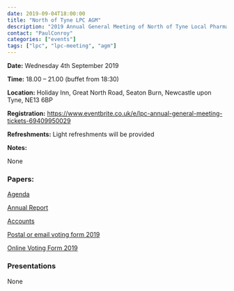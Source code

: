 ```yaml
---
date: 2019-09-04T18:00:00
title: "North of Tyne LPC AGM"
description: "2019 Annual General Meeting of North of Tyne Local Pharmaceutical Committee"
contact: "PaulConroy"
categories: ["events"]
tags: ["lpc", "lpc-meeting", "agm"]
---
```


**Date:** Wednesday 4th September 2019  

**Time:** 18.00 – 21.00 (buffet from 18:30)  

**Location:** Holiday Inn, Great North Road, Seaton Burn, Newcastle upon Tyne, NE13 6BP  

**Registration:**  https://www.eventbrite.co.uk/e/lpc-annual-general-meeting-tickets-69409950029 

**Refreshments:** Light refreshments will be provided  

**Notes:**

None  

### Papers:
[Agenda](/meetings/2019/Agenda-LPC-AGM-05409-2019.pdf)
 
[Annual Report](/meetings/2019/NoT-LPC-Annual-Report-2018-19.pdf)

[Accounts](/meetings/2019/NoT-LPC-Draft-2019-Figures.pdf)

[Postal or email voting form 2019](/meetings/2019/NoT-LPC-AGM-2019-Voting-Form.pdf)

[Online Voting Form 2019](https://www.surveymonkey.co.uk/r/V7CLP2V)

### Presentations

None
